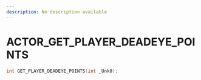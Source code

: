 ```yaml
---
description: No description available 
---
```


# ACTOR\_GET_PLAYER_DEADEYE_POINTS

```cpp
int GET_PLAYER_DEADEYE_POINTS(int _Unk0);
```
